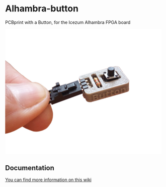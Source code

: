 # Alhambra-button
PCBprint with a Button, for the Icezum Alhambra FPGA board

![](https://github.com/PCBPrints/Alhambra-button/raw/master/wiki/Alhambra-button-01.jpg)

## Documentation

[You can find more information on this wiki](https://github.com/PCBPrints/Alhambra-button/wiki)




